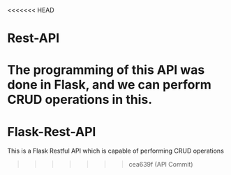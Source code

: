 <<<<<<< HEAD
# Rest-API
The programming of this API was done in Flask, and we can perform CRUD operations in this.
=======
# Flask-Rest-API
This is a Flask Restful API which is capable of performing CRUD operations
>>>>>>> cea639f (API Commit)
